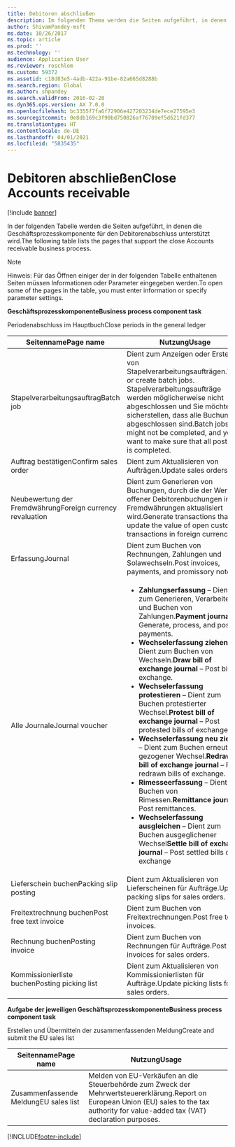 ```yaml
---
title: Debitoren abschließen
description: Im folgenden Thema werden die Seiten aufgeführt, in denen die Geschäftsprozesskomponente für den Debitorenabschluss unterstützt wird.
author: ShivamPandey-msft
ms.date: 10/26/2017
ms.topic: article
ms.prod: ''
ms.technology: ''
audience: Application User
ms.reviewer: roschlom
ms.custom: 59372
ms.assetid: c18d83e5-4adb-422a-91be-82a665d8288b
ms.search.region: Global
ms.author: shpandey
ms.search.validFrom: 2016-02-28
ms.dyn365.ops.version: AX 7.0.0
ms.openlocfilehash: bc3355f7fa6f72906e427203234de7ece27595e3
ms.sourcegitcommit: 0e8db169c3f90bd750826af76709ef5d621fd377
ms.translationtype: HT
ms.contentlocale: de-DE
ms.lasthandoff: 04/01/2021
ms.locfileid: "5835435"
---
```

# <a name="close-accounts-receivable"></a><span data-ttu-id="fecb1-103">Debitoren abschließen</span><span class="sxs-lookup"><span data-stu-id="fecb1-103">Close Accounts receivable</span></span>

[!include [banner](../includes/banner.md)]

<span data-ttu-id="fecb1-104">In der folgenden Tabelle werden die Seiten aufgeführt, in denen die Geschäftsprozesskomponente für den Debitorenabschluss unterstützt wird.</span><span class="sxs-lookup"><span data-stu-id="fecb1-104">The following table lists the pages that support the close Accounts receivable business process.</span></span>

> [!NOTE] 
> <span data-ttu-id="fecb1-105">Hinweis: Für das Öffnen einiger der in der folgenden Tabelle enthaltenen Seiten müssen Informationen oder Parameter eingegeben werden.</span><span class="sxs-lookup"><span data-stu-id="fecb1-105">To open some of the pages in the table, you must enter information or specify parameter settings.</span></span>

<span data-ttu-id="fecb1-106">**Geschäftsprozesskomponente**</span><span class="sxs-lookup"><span data-stu-id="fecb1-106">**Business process component task**</span></span>                   

<span data-ttu-id="fecb1-107">Periodenabschluss im Hauptbuch</span><span class="sxs-lookup"><span data-stu-id="fecb1-107">Close periods in the general ledger</span></span>

| <span data-ttu-id="fecb1-108">Seitenname</span><span class="sxs-lookup"><span data-stu-id="fecb1-108">Page name</span></span>                            | <span data-ttu-id="fecb1-109">Nutzung</span><span class="sxs-lookup"><span data-stu-id="fecb1-109">Usage</span></span>                                                                                      |
|--------------------------------------|--------------------------------------------------------------------------------------------|
|<span data-ttu-id="fecb1-110">Stapelverarbeitungsauftrag</span><span class="sxs-lookup"><span data-stu-id="fecb1-110">Batch job</span></span>                             | <span data-ttu-id="fecb1-111">Dient zum Anzeigen oder Erstellen von Stapelverarbeitungsaufträgen.</span><span class="sxs-lookup"><span data-stu-id="fecb1-111">View or create batch jobs.</span></span> <span data-ttu-id="fecb1-112">Stapelverarbeitungsaufträge werden möglicherweise nicht abgeschlossen und Sie möchten sicherstellen, dass alle Buchung abgeschlossen sind.</span><span class="sxs-lookup"><span data-stu-id="fecb1-112">Batch jobs might not be completed, and you want to make sure that all posting is completed.</span></span>                                                                                                               |
|<span data-ttu-id="fecb1-113">Auftrag bestätigen</span><span class="sxs-lookup"><span data-stu-id="fecb1-113">Confirm sales order</span></span>                   | <span data-ttu-id="fecb1-114">Dient zum Aktualisieren von Aufträgen.</span><span class="sxs-lookup"><span data-stu-id="fecb1-114">Update sales orders.</span></span>                                                                       |
|<span data-ttu-id="fecb1-115">Neubewertung der Fremdwährung</span><span class="sxs-lookup"><span data-stu-id="fecb1-115">Foreign currency revaluation</span></span>          | <span data-ttu-id="fecb1-116">Dient zum Generieren von Buchungen, durch die der Wert offener Debitorenbuchungen in Fremdwährungen aktualisiert wird.</span><span class="sxs-lookup"><span data-stu-id="fecb1-116">Generate transactions that update the value of open customer transactions in foreign currencies.</span></span>                                                                                                                         |
| <span data-ttu-id="fecb1-117">Erfassung</span><span class="sxs-lookup"><span data-stu-id="fecb1-117">Journal</span></span>                              | <span data-ttu-id="fecb1-118">Dient zum Buchen von Rechnungen, Zahlungen und Solawechseln.</span><span class="sxs-lookup"><span data-stu-id="fecb1-118">Post invoices, payments, and promissory notes.</span></span>                                             |
| <span data-ttu-id="fecb1-119">Alle Journale</span><span class="sxs-lookup"><span data-stu-id="fecb1-119">Journal voucher</span></span>                      |<ul><li><span data-ttu-id="fecb1-120">**Zahlungserfassung** – Dient zum Generieren, Verarbeiten und Buchen von Zahlungen.</span><span class="sxs-lookup"><span data-stu-id="fecb1-120">**Payment journal** – Generate, process, and post payments.</span></span></li><li><span data-ttu-id="fecb1-121">**Wechselerfassung ziehen** – Dient zum Buchen von Wechseln.</span><span class="sxs-lookup"><span data-stu-id="fecb1-121">**Draw bill of exchange journal** – Post bills of exchange.</span></span></li><li><span data-ttu-id="fecb1-122">**Wechselerfassung protestieren** – Dient zum Buchen protestierter Wechsel.</span><span class="sxs-lookup"><span data-stu-id="fecb1-122">**Protest bill of exchange journal** – Post protested bills of exchange.</span></span></li><li><span data-ttu-id="fecb1-123">**Wechselerfassung neu ziehen** – Dient zum Buchen erneut gezogener Wechsel.</span><span class="sxs-lookup"><span data-stu-id="fecb1-123">**Redraw bill of exchange journal** – Post redrawn bills of exchange.</span></span></li><li><span data-ttu-id="fecb1-124">**Rimesseerfassung** – Dient zum Buchen von Rimessen.</span><span class="sxs-lookup"><span data-stu-id="fecb1-124">**Remittance journal** – Post remittances.</span></span></li><li><span data-ttu-id="fecb1-125">**Wechselerfassung ausgleichen** – Dient zum Buchen ausgeglichener Wechsel</span><span class="sxs-lookup"><span data-stu-id="fecb1-125">**Settle bill of exchange journal** – Post settled bills of exchange</span></span></li></ul>                   |
| <span data-ttu-id="fecb1-126">Lieferschein buchen</span><span class="sxs-lookup"><span data-stu-id="fecb1-126">Packing slip posting</span></span>                 | <span data-ttu-id="fecb1-127">Dient zum Aktualisieren von Lieferscheinen für Aufträge.</span><span class="sxs-lookup"><span data-stu-id="fecb1-127">Update packing slips for sales orders.</span></span>                                                     |
| <span data-ttu-id="fecb1-128">Freitextrechnung buchen</span><span class="sxs-lookup"><span data-stu-id="fecb1-128">Post free text invoice</span></span>               | <span data-ttu-id="fecb1-129">Dient zum Buchen von Freitextrechnungen.</span><span class="sxs-lookup"><span data-stu-id="fecb1-129">Post free text invoices.</span></span>                                                                   |
| <span data-ttu-id="fecb1-130">Rechnung buchen</span><span class="sxs-lookup"><span data-stu-id="fecb1-130">Posting invoice</span></span>                      | <span data-ttu-id="fecb1-131">Dient zum Buchen von Rechnungen für Aufträge.</span><span class="sxs-lookup"><span data-stu-id="fecb1-131">Post invoices for sales orders.</span></span>                                                            |
| <span data-ttu-id="fecb1-132">Kommissionierliste buchen</span><span class="sxs-lookup"><span data-stu-id="fecb1-132">Posting picking list</span></span>                 |<span data-ttu-id="fecb1-133">Dient zum Aktualisieren von Kommissionierlisten für Aufträge.</span><span class="sxs-lookup"><span data-stu-id="fecb1-133">Update picking lists for sales orders.</span></span>                                                      |

<span data-ttu-id="fecb1-134">**Aufgabe der jeweiligen Geschäftsprozesskomponente**</span><span class="sxs-lookup"><span data-stu-id="fecb1-134">**Business process component task**</span></span>   

<span data-ttu-id="fecb1-135">Erstellen und Übermitteln der zusammenfassenden Meldung</span><span class="sxs-lookup"><span data-stu-id="fecb1-135">Create and submit the EU sales list</span></span>

| <span data-ttu-id="fecb1-136">Seitenname</span><span class="sxs-lookup"><span data-stu-id="fecb1-136">Page name</span></span>                            | <span data-ttu-id="fecb1-137">Nutzung</span><span class="sxs-lookup"><span data-stu-id="fecb1-137">Usage</span></span>                                                                                      |
|--------------------------------------|--------------------------------------------------------------------------------------------|
|<span data-ttu-id="fecb1-138">Zusammenfassende Meldung</span><span class="sxs-lookup"><span data-stu-id="fecb1-138">EU sales list</span></span>                         | <span data-ttu-id="fecb1-139">Melden von EU-Verkäufen an die Steuerbehörde zum Zweck der Mehrwertsteuererklärung.</span><span class="sxs-lookup"><span data-stu-id="fecb1-139">Report on European Union (EU) sales to the tax authority for value-added tax (VAT) declaration purposes.</span></span>                                                                                                                           |








[!INCLUDE[footer-include](../../includes/footer-banner.md)]